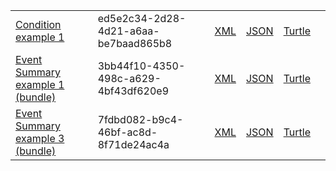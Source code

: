 <table class="list" width="100%">
            <tr>
                <td><a href="condition-ed5e2c34-2d28-4d21-a6aa-be7baad865b8.html">Condition example 1</a></td>
                <td>ed5e2c34-2d28-4d21-a6aa-be7baad865b8</td>
                <td><a href="condition-ed5e2c34-2d28-4d21-a6aa-be7baad865b8.xml.html">XML</a></td>
                <td><a href="condition-ed5e2c34-2d28-4d21-a6aa-be7baad865b8.json.html">JSON</a></td>
                <td><a href="condition-ed5e2c34-2d28-4d21-a6aa-be7baad865b8.ttl.html">Turtle</a></td>
                <td></td>
            </tr>
            <tr>
                <td><a href="Bundle-3bb44f10-4350-498c-a629-4bf43df620e9.html">Event Summary example 1 (bundle)</a></td>
                <td>3bb44f10-4350-498c-a629-4bf43df620e9</td>
                <td><a href="Bundle-3bb44f10-4350-498c-a629-4bf43df620e9.xml.html">XML</a></td>
                <td><a href="Bundle-3bb44f10-4350-498c-a629-4bf43df620e9.json.html">JSON</a></td>
                <td><a href="Bundle-3bb44f10-4350-498c-a629-4bf43df620e9.ttl.html">Turtle</a></td>
                <td></td>
            </tr>
            <tr>
                <td><a href="Bundle-7fdbd082-b9c4-46bf-ac8d-8f71de24ac4a.html">Event Summary example 3 (bundle)</a></td>
                <td>7fdbd082-b9c4-46bf-ac8d-8f71de24ac4a</td>
                <td><a href="Bundle-7fdbd082-b9c4-46bf-ac8d-8f71de24ac4a.xml.html">XML</a></td>
                <td><a href="Bundle-7fdbd082-b9c4-46bf-ac8d-8f71de24ac4a.json.html">JSON</a></td>
                <td><a href="Bundle-7fdbd082-b9c4-46bf-ac8d-8f71de24ac4a.ttl.html">Turtle</a></td>
                <td></td>
            </tr>
 </table>
 
 